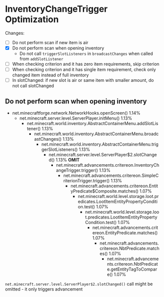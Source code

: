 # InventoryChangeTrigger Optimization

Changes:

* [ ] Do not perform scan if new item is air
* [x] Do not perform scan when opening inventory
  * Do not call `triggerSlotListeners` in `broadcastChanges` when called from `addSlotListener`
* [ ] When checking criterion and it has zero item requirements, skip criterion
* [ ] When checking criterion and it has single item requirement, check only changed item instead of full inventory
* [ ] In slotChanged: if new slot is air or same item with smaller amount, do not call slotChanged

## Do not perform scan when opening inventory

* net.minecraftforge.network.NetworkHooks.openScreen() 1.14%
  * net.minecraft.server.level.ServerPlayer.initMenu() 1.13%
    * net.minecraft.world.inventory.AbstractContainerMenu.addSlotListener() 1.13%
      * net.minecraft.world.inventory.AbstractContainerMenu.broadcastChanges() 1.13%
        * net.minecraft.world.inventory.AbstractContainerMenu.triggerSlotListeners() 1.13%
          * net.minecraft.server.level.ServerPlayer$2.slotChanged() 1.13% **OMIT**
            * net.minecraft.advancements.critereon.InventoryChangeTrigger.trigger() 1.13%
              * net.minecraft.advancements.critereon.SimpleCriterionTrigger.trigger() 1.13%
                * net.minecraft.advancements.critereon.EntityPredicate$Composite.matches() 1.07%
                  * net.minecraft.world.level.storage.loot.predicates.LootItemEntityPropertyCondition.test() 1.07%
                    * net.minecraft.world.level.storage.loot.predicates.LootItemEntityPropertyCondition.test() 1.07%
                      * net.minecraft.advancements.critereon.EntityPredicate.matches() 1.07%
                        * net.minecraft.advancements.critereon.NbtPredicate.matches() 1.07%
                          * net.minecraft.advancements.critereon.NbtPredicate.getEntityTagToCompare() 1.07%

`net.minecraft.server.level.ServerPlayer$2.slotChanged()` call might be omitted - it only triggers advancement